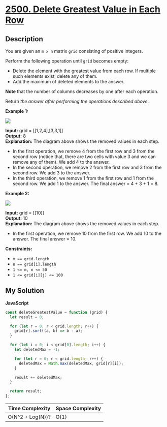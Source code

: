 # [2500. Delete Greatest Value in Each Row](https://leetcode.com/problems/delete-greatest-value-in-each-row)

## Description

You are given an `m x n` matrix `grid` consisting of positive integers.

Perform the following operation until `grid` becomes empty:

- Delete the element with the greatest value from each row. If multiple such elements exist, delete any of them.
- Add the maximum of deleted elements to the answer.

**Note** that the number of columns decreases by one after each operation.

Return _the answer after performing the operations described above_.

**Example 1:**

![](https://assets.leetcode.com/uploads/2022/10/19/q1ex1.jpg)

**Input:** grid = [[1,2,4],[3,3,1]]  
**Output:** 8  
**Explanation:** The diagram above shows the removed values in each step.

- In the first operation, we remove 4 from the first row and 3 from the second row (notice that, there are two cells with value 3 and we can remove any of them). We add 4 to the answer.
- In the second operation, we remove 2 from the first row and 3 from the second row. We add 3 to the answer.
- In the third operation, we remove 1 from the first row and 1 from the second row. We add 1 to the answer.
  The final answer = 4 + 3 + 1 = 8.

**Example 2:**

![](https://assets.leetcode.com/uploads/2022/10/19/q1ex2.jpg)

**Input:** grid = [[10]]  
**Output:** 10  
**Explanation:** The diagram above shows the removed values in each step.

- In the first operation, we remove 10 from the first row. We add 10 to the answer.
  The final answer = 10.

**Constraints:**

- `m == grid.length`
- `n == grid[i].length`
- `1 <= m, n <= 50`
- `1 <= grid[i][j] <= 100`

## My Solution

**JavaScript**

```js
const deleteGreatestValue = function (grid) {
  let result = 0;

  for (let r = 0; r < grid.length; r++) {
    grid[r].sort((a, b) => b - a);
  }

  for (let i = 0; i < grid[0].length; i++) {
    let deletedMax = -1;

    for (let r = 0; r < grid.length; r++) {
      deletedMax = Math.max(deletedMax, grid[r][i]);
    }

    result += deletedMax;
  }

  return result;
};
```

| Time Complexity  | Space Complexity |
| ---------------- | ---------------- |
| O(N^2 + Log(N))? | O(1)             |
